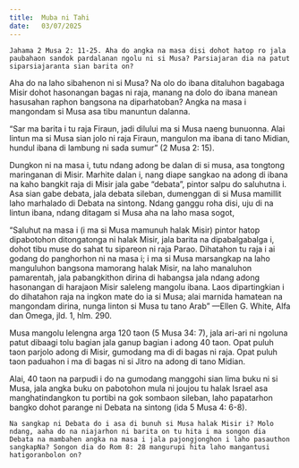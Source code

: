 ```yaml
---
title:  Muba ni Tahi
date:   03/07/2025
---
```


`Jahama 2 Musa 2: 11-25. Aha do angka na masa disi dohot hatop ro jala paubahaon sandok pardalanan ngolu ni si Musa? Parsiajaran dia na patut siparsiajaranta sian barita on?`

Aha do na laho sibahenon ni si Musa? Na olo do ibana ditaluhon bagabaga Misir dohot hasonangan bagas ni raja, manang na dolo do ibana manean hasusahan raphon bangsona na diparhatoban? Angka na masa i mangondam si Musa asa tibu manuntun dalanna.

“Sar ma barita i tu raja Firaun, jadi dilului ma si Musa naeng bunuonna. Alai lintun ma si Musa sian jolo ni raja Firaun, mangulon ma ibana di tano Midian, hundul ibana di lambung ni sada sumur” (2 Musa 2: 15).

Dungkon ni na masa i, tutu ndang adong be dalan di si musa, asa tongtong maringanan di Misir. Marhite dalan i, nang diape sangkao na adong di ibana na kaho bangkit raja di Misir jala gabe “debata”, pintor salpu do saluhutna i. Asa sian gabe debata, jala debata sileban, dumenggan di si Musa mamillit laho marhalado di Debata na sintong. Ndang ganggu roha disi, uju di na lintun ibana, ndang ditagam si Musa aha na laho masa sogot,

“Saluhut na masa i (i ma si Musa mamunuh halak Misir) pintor hatop dipabotohon ditongatonga ni halak Misir, jala barita na dipabalgabalga i, dohot tibu muse do sahat tu sipareon ni raja Parao. Dihatahon tu raja i ai godang do panghorhon ni na masa i; i ma si Musa marsangkap na laho manguluhon bangsona mamorang halak Misir, na laho manaluhon pamarentah, jala pabangkithon dirina di habangsa jala ndang adong hasonangan di harajaon Misir saleleng mangolu ibana. Laos dipartingkian i do dihatahon raja na ingkon mate do ia si Musa; alai marnida hamatean na mangondam dirina, nunga linton si Musa tu tano Arab” —Ellen G. White, Alfa dan Omega, jld. 1, hlm. 290.

Musa mangolu lelengna arga 120 taon (5 Musa 34: 7), jala ari-ari ni ngoluna patut dibaagi tolu bagian jala ganup bagian i adong 40 taon. Opat puluh taon parjolo adong di Misir, gumodang ma di di bagas ni raja. Opat puluh taon paduahon i ma di bagas ni si Jitro na adong di tano Midian.

Alai, 40 taon na parpudi i do na gumodang manggohi sian lima buku ni si Musa, jala angka buku on pabotohon mula ni joujou tu halak Israel asa manghatindangkon tu portibi na gok sombaon sileban, laho papatarhon bangko dohot parange ni Debata na sintong (ida 5 Musa 4: 6-8).

`Na sangkap ni Debata do i asa di bunuh si Musa halak Misir i? Molo ndang, aaha do na niajarhon ni barita on tu hita i ma songon dia Debata na mambahen angka na masa i jala pajongjonghon i laho pasauthon sangkapNa? Songon dia do Rom 8: 28 mangurupi hita laho mangantusi hatigoranbolon on?`